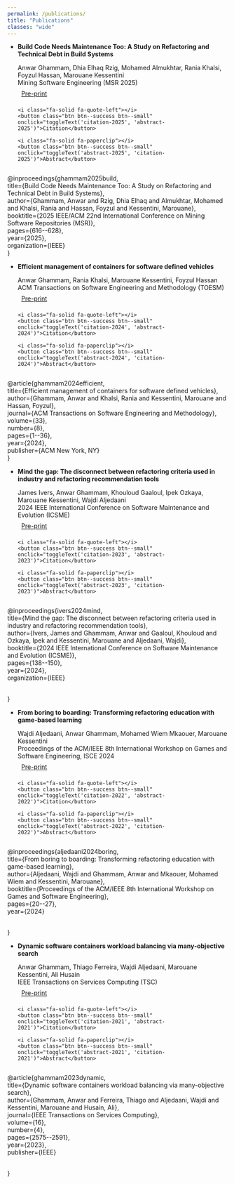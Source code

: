 ```yaml
---
permalink: /publications/
title: "Publications"
classes: "wide"
---
```

<script>
function toggleText(textIdToShow, textIdToHide) {
  var textToShow = document.getElementById(textIdToShow);
  var textToHide = document.getElementById(textIdToHide);
  
  // Toggle visibility of text to show
  if (textToShow.style.display === "none") {
    textToShow.style.display = "block";
  } else {
    textToShow.style.display = "none";
  }
  
  // Hide the other text
  textToHide.style.display = "none";
}
</script>


- **Build Code Needs Maintenance Too: A Study on Refactoring and Technical Debt in Build Systems**
  <div style="margin-top:5px;">

    <span style="font-size:14px;">
      <i class="fa-solid fa-people-line"></i>
      Anwar Ghammam, Dhia Elhaq Rzig, Mohamed Almukhtar, Rania Khalsi, Foyzul Hassan, Marouane Kessentini
      <br>
      <i class="fa-solid fa-location-dot"></i> Mining Software Engineering (MSR 2025)
    </span>

    <div style="margin-top:8px; display:flex; gap:8px; align-items:center; flex-wrap:wrap;">
      <i class="fa-solid fa-book"></i>
      <a class="btn btn--info btn--small" target="_blank" href="https://arxiv.org/pdf/2504.01907">Pre-print</a>

      <i class="fa-solid fa-quote-left"></i>
      <button class="btn btn--success btn--small" onclick="toggleText('citation-2025', 'abstract-2025')">Citation</button>

      <i class="fa-solid fa-paperclip"></i>
      <button class="btn btn--success btn--small" onclick="toggleText('abstract-2025', 'citation-2025')">Abstract</button>
    </div>
  </div>

  <div class="alert alert-success" role="alert" id="citation-2025" style="padding: 15px; background-color: #e0e0e0; color: #333; border: 1px solid #ccc; border-radius: 5px; margin: 15px 0; font-size: 16px; max-width: 700px; display: none;">
@inproceedings{ghammam2025build,
<br>
  title={Build Code Needs Maintenance Too: A Study on Refactoring and Technical Debt in Build Systems},
  <br>
  author={Ghammam, Anwar and Rzig, Dhia Elhaq and Almukhtar, Mohamed and Khalsi, Rania and Hassan, Foyzul and Kessentini, Marouane},
  <br>
  booktitle={2025 IEEE/ACM 22nd International Conference on Mining Software Repositories (MSR)},
  <br>
  pages={616--628},
  <br>
  year={2025},
  <br>
  organization={IEEE}
  <br>
}
  </div>

<div class="alert alert-warning" role="alert" id="abstract-2025" style="padding: 15px !important; background-color: #e0e0e0 !important; color: #333 !important; border: 1px solid #ccc !important; border-radius: 5px !important; margin-bottom: 15px !important; font-size: 16px !important; width: 700px !important; display: none;">
In modern software engineering, build systems play the crucial role of facilitating the conversion of source code into software artifacts. Recent research has explored high-level causes of build failures, but has largely overlooked the structural properties of build files. Akin to source code, build systems face technical debt challenges that hinder maintenance and optimization. While refactoring is often seen as a key tool for addressing technical debt in source code, there is a significant research gap regarding the specific refactoring changes developers apply to build code and whether these refactorings effectively address technical debt.In this paper, we address this gap by examining refactorings applied to build scripts in open-source projects, covering the widely used build systems of Gradle, Ant, and Maven. Additionally, we investigate whether these refactorings are used to tackle technical debts in build systems. Our analysis was conducted on 725 examined build-file-related commits. We identified 24 build-related refactorings, which we divided into 6 main categories. These refactorings are organized into the first empirically derived taxonomy of build system refactorings. Furthermore, we investigate how developers employ these refactoring types to address technical debts via a manual commitanalysis and a developer survey. In this context, we identified 5 technical debts addressed by these refactorings and discussed their correlation with the different refactorings. Finally, we introduce BuildRefMiner, an LLM-powered tool leveraging GPT40 to automate the detection of refactorings within build systems. We evaluated its performance and found that it achieves an F1 score of 0.76 across all build systems.This study will serve as a foundational building block for guiding future research and practice in the maintenance and optimization of build systems. BuildRefMiner and the replication package for this study are available at [1]
</div>



- **Efficient management of containers for software defined vehicles**
  <div style="margin-top:5px;">

    <span style="font-size:14px;">
      <i class="fa-solid fa-people-line"></i>
      Anwar Ghammam, Rania Khalsi, Marouane Kessentini, Foyzul Hassan
      <br>
      <i class="fa-solid fa-location-dot"></i> ACM Transactions on Software Engineering and Methodology (TOESM)
    </span>

    <div style="margin-top:8px; display:flex; gap:8px; align-items:center; flex-wrap:wrap;">
      <i class="fa-solid fa-book"></i>
      <a class="btn btn--info btn--small" target="_blank" href="https://deepblue.lib.umich.edu/bitstream/handle/2027.42/198681/3672461.pdf?sequence=1">Pre-print</a>

      <i class="fa-solid fa-quote-left"></i>
      <button class="btn btn--success btn--small" onclick="toggleText('citation-2024', 'abstract-2024')">Citation</button>

      <i class="fa-solid fa-paperclip"></i>
      <button class="btn btn--success btn--small" onclick="toggleText('abstract-2024', 'citation-2024')">Abstract</button>
    </div>
  </div>

  <div class="alert alert-success" role="alert" id="citation-2024" style="padding: 15px; background-color: #e0e0e0; color: #333; border: 1px solid #ccc; border-radius: 5px; margin: 15px 0; font-size: 16px; max-width: 700px; display: none;">
@article{ghammam2024efficient,
<br>
  title={Efficient management of containers for software defined vehicles},
  <br>
  author={Ghammam, Anwar and Khalsi, Rania and Kessentini, Marouane and Hassan, Foyzul},
  <br>
  journal={ACM Transactions on Software Engineering and Methodology},
  <br>
  volume={33},
  <br>
  number={8},
  <br>
  pages={1--36},
  <br>
  year={2024},
  <br>
  publisher={ACM New York, NY}
  <br>
}
  </div>

<div class="alert alert-warning" role="alert" id="abstract-2024" style="padding: 15px !important; background-color: #e0e0e0 !important; color: #333 !important; border: 1px solid #ccc !important; border-radius: 5px !important; margin-bottom: 15px !important; font-size: 16px !important; width: 700px !important; display: none;">
Containerization technology, such as Docker, is gaining in popularity in newly established software-defined
vehicle architectures (SDVA). However, executing those containers can quickly become computationally
expensive in constrained environments, given the limited CPU, memory, and energy resources in the Electric
Control Units (ECU) of SDVA. Consequently, the efficient management of these containers is crucial for
enabling the on-demand usage of the applications in the vehicle based on the available resources while
considering several constraints and priorities, including failure tolerance, security, safety, and comfort. In this article, we propose a dynamic software container management approach for constrained environments such
as embedded devices/ECUs in SDVA within smart cars. To address the conflicting objectives and constraints
within the vehicle, we design a novel search-based approach based on multi-objective optimization. This
approach facilitates the allocation, movement, or suspension of containers between ECUs in the cluster.
Collaborating with our industry partner, Ford Motor Company, we evaluate our approach using different
real-world software-defined scenarios. These scenarios involve using heterogeneous clusters of ECU devices
in vehicles based on real-world software containers and use-case studies from the automotive industry. The
experimental results demonstrate that our scheduler outperforms existing scheduling algorithms, including
the default Docker scheduler -Spread- commonly used in automotive applications. Our proposed scheduler
exhibits superior performance in terms of energy and resource cost efficiency. Specifically, it achieves a
35% reduction in energy consumption in power-saving mode compared to the scheduler employed by Ford
Motor Company. Additionally, our scheduler effectively distributes workload among the ECUs in the cluster,
minimizing resource usage, and dynamically adjusts to the real-time requirements and constraints of the car
environment. This work will serve as a fundamental building block in the automotive industry to efficiently
manage software containers in smart vehicles, considering constraints and priorities in the real world.
</div>


- **Mind the gap: The disconnect between refactoring criteria used in industry and refactoring recommendation tools**
  <div style="margin-top:5px;">

    <span style="font-size:14px;">
      <i class="fa-solid fa-people-line"></i>
      James Ivers, Anwar Ghammam, Khouloud Gaaloul, Ipek Ozkaya, Marouane Kessentini, Wajdi Aljedaani
      <br>
      <i class="fa-solid fa-location-dot"></i> 2024 IEEE International Conference on Software Maintenance and Evolution (ICSME)
    </span>

    <div style="margin-top:8px; display:flex; gap:8px; align-items:center; flex-wrap:wrap;">
      <i class="fa-solid fa-book"></i>
      <a class="btn btn--info btn--small" target="_blank" href="https://ieeexplore.ieee.org/abstract/document/10795000">Pre-print</a>

      <i class="fa-solid fa-quote-left"></i>
      <button class="btn btn--success btn--small" onclick="toggleText('citation-2023', 'abstract-2023')">Citation</button>

      <i class="fa-solid fa-paperclip"></i>
      <button class="btn btn--success btn--small" onclick="toggleText('abstract-2023', 'citation-2023')">Abstract</button>
    </div>
  </div>

  <div class="alert alert-success" role="alert" id="citation-2023" style="padding: 15px; background-color: #e0e0e0; color: #333; border: 1px solid #ccc; border-radius: 5px; margin: 15px 0; font-size: 16px; max-width: 700px; display: none;">
@inproceedings{ivers2024mind,
<br>
  title={Mind the gap: The disconnect between refactoring criteria used in industry and refactoring recommendation tools},
  <br>
  author={Ivers, James and Ghammam, Anwar and Gaaloul, Khouloud and Ozkaya, Ipek and Kessentini, Marouane and Aljedaani, Wajdi},
  <br>
  booktitle={2024 IEEE International Conference on Software Maintenance and Evolution (ICSME)},
  <br>
  pages={138--150},
  <br>
  year={2024},
  <br>
  organization={IEEE}

  <br>
}
  </div>

<div class="alert alert-warning" role="alert" id="abstract-2023" style="padding: 15px !important; background-color: #e0e0e0 !important; color: #333 !important; border: 1px solid #ccc !important; border-radius: 5px !important; margin-bottom: 15px !important; font-size: 16px !important; width: 700px !important; display: none;">
Refactoring is a widely adopted practice that keeps code healthy and provides well known benefits like improving developer productivity. Developers routinely make decisions about how to refactor code (which specific refactoring changes to make), but the criteria that guide these decisions is not well studied. We conducted a multi-method study to understand the diversity of criteria that developers use in deciding what refactoring changes to make, the relative importance of different criteria, and the extent to which refactoring recommendation tools incorporate these criteria in their recommendation approaches. Our findings demonstrate that developers in industry situationally employ more than a dozen criteria when making refactoring decisions. However, no recommendation tool supports even half of those criteria and most criteria are supported by only a few tools. While research in refactoring recommendations tools is ripe, lack of support for criteria developers care about leaves industry without the kind of recommendation tools that they need. In this paper, we summarize findings from industry interviews, an industry survey, and an analysis of refactoring recommendation tools. We highlight gaps in refactoring recommendation tools that researchers and tool vendors should consider focusing on for successful practical application of refactoring recommendation tools at scale.
</div>



- **From boring to boarding: Transforming refactoring education with game-based learning**
  <div style="margin-top:5px;">

    <span style="font-size:14px;">
      <i class="fa-solid fa-people-line"></i>
      Wajdi Aljedaani, Anwar Ghammam, Mohamed Wiem Mkaouer, Marouane Kessentini
      <br>
      <i class="fa-solid fa-location-dot"></i> Proceedings of the ACM/IEEE 8th International Workshop on Games and Software Engineering, ISCE 2024

    <div style="margin-top:8px; display:flex; gap:8px; align-items:center; flex-wrap:wrap;">
      <i class="fa-solid fa-book"></i>
      <a class="btn btn--info btn--small" target="_blank" href="https://wajdialjedaani.com/publication/papers/paper44.pdf">Pre-print</a>

      <i class="fa-solid fa-quote-left"></i>
      <button class="btn btn--success btn--small" onclick="toggleText('citation-2022', 'abstract-2022')">Citation</button>

      <i class="fa-solid fa-paperclip"></i>
      <button class="btn btn--success btn--small" onclick="toggleText('abstract-2022', 'citation-2022')">Abstract</button>
    </div>
  </div>

  <div class="alert alert-success" role="alert" id="citation-2025" style="padding: 15px; background-color: #e0e0e0; color: #333; border: 1px solid #ccc; border-radius: 5px; margin: 15px 0; font-size: 16px; max-width: 700px; display: none;">
@inproceedings{aljedaani2024boring,
<br>
  title={From boring to boarding: Transforming refactoring education with game-based learning},
  <br>
  author={Aljedaani, Wajdi and Ghammam, Anwar and Mkaouer, Mohamed Wiem and Kessentini, Marouane},
  <br>
  booktitle={Proceedings of the ACM/IEEE 8th International Workshop on Games and Software Engineering},
  <br>
  pages={20--27},
  <br>
  year={2024}

  <br>
}
  </div>

<div class="alert alert-warning" role="alert" id="abstract-2025" style="padding: 15px !important; background-color: #e0e0e0 !important; color: #333 !important; border: 1px solid #ccc !important; border-radius: 5px !important; margin-bottom: 15px !important; font-size: 16px !important; width: 700px !important; display: none;">
Software Refactoring, a critical skill in software development, involves reorganizing code without altering its functionality. Despite its importance, many developers find refactoring complex and risky, often hesitating to adopt tools designed to assist in this process. To bridge this gap in this paper, we investigate the impact of gamification on the refactoring process and the usability of existing
refactoring tools. Our research introduces RefGame, an innovative game-based tool that aims to enhance the learning experience in identifying and applying refactoring techniques. We used RefGame in an exploratory study that involved 322 computer science students. Then, we collected the feedback provided by these students
via a survey. Our findings provide insight into the potential of gamification to make software refactoring education more accessible and effective, addressing the current challenges in teaching and learning refactoring techniques.
</div>


- **Dynamic software containers workload balancing via many-objective search**
  <div style="margin-top:5px;">

    <span style="font-size:14px;">
      <i class="fa-solid fa-people-line"></i>
      Anwar Ghammam, Thiago Ferreira, Wajdi Aljedaani, Marouane Kessentini, Ali Husain
      <br>
      <i class="fa-solid fa-location-dot"></i> IEEE Transactions on Services Computing (TSC)
    </span>

    <div style="margin-top:8px; display:flex; gap:8px; align-items:center; flex-wrap:wrap;">
      <i class="fa-solid fa-book"></i>
      <a class="btn btn--info btn--small" target="_blank" href="https://par.nsf.gov/servlets/purl/10450311#page=1.00&gsr=0">Pre-print</a>

      <i class="fa-solid fa-quote-left"></i>
      <button class="btn btn--success btn--small" onclick="toggleText('citation-2021', 'abstract-2021')">Citation</button>

      <i class="fa-solid fa-paperclip"></i>
      <button class="btn btn--success btn--small" onclick="toggleText('abstract-2021', 'citation-2021')">Abstract</button>
    </div>
  </div>

  <div class="alert alert-success" role="alert" id="citation-2021" style="padding: 15px; background-color: #e0e0e0; color: #333; border: 1px solid #ccc; border-radius: 5px; margin: 15px 0; font-size: 16px; max-width: 700px; display: none;">
@article{ghammam2023dynamic,
<br>
  title={Dynamic software containers workload balancing via many-objective search},
  <br>
  author={Ghammam, Anwar and Ferreira, Thiago and Aljedaani, Wajdi and Kessentini, Marouane and Husain, Ali},
  <br>
  journal={IEEE Transactions on Services Computing},
  <br>
  volume={16},
  <br>
  number={4},
  <br>
  pages={2575--2591},
  <br>
  year={2023},
  <br>
  publisher={IEEE}

  <br>
}
  </div>

<div class="alert alert-warning" role="alert" id="abstract-2021" style="padding: 15px !important; background-color: #e0e0e0 !important; color: #333 !important; border: 1px solid #ccc !important; border-radius: 5px !important; margin-bottom: 15px !important; font-size: 16px !important; width: 700px !important; display: none;">
Software containers are becoming the new state of the art in the industry as they are extensively used to deploy systems. Indeed, the use of containers enables better modularity, reusability, and portability compared to other technologies. As the complexity of software systems is dramatically increasing, it is critical to enable optimal usage of the needed resources to execute them such as memory and CPU. Thus, different scheduling strategies are proposed to select the most suitable nodes to execute a set of containers. For instance, the default strategy in the Docker Swarm kit scheduling framework is based on an equal distribution of the containers between nodes independent of their sizes and consumed resources. However, balancing the containers’ workload is a complex problem due to the conflicting objectives of minimizing the number of selected nodes, minimizing the number of containers per node, the number of changes compared to the original schedule, and the coupling between containers allocated to different nodes. To deal with those conflicting scheduling objectives, we propose a scheduler based on a many-objective optimization approach for scheduling the execution of containers between multiple nodes. The proposed approach aims at finding the best allocation for containers in nodes that leads to efficient utilization of resources. To evaluate our approach, we compared the performance of multiple many and multi-objective techniques based on NSGA-II, NSGA-III, and IBEA algorithms using 48 Docker-related systems and the results show that NSGA-III outperforms the other algorithms in quality attributes as well as in CPU, Memory and Network usage.
</div>
